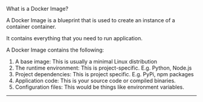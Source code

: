 What is a Docker Image?

A Docker Image is a blueprint that is used to create an instance 
of a container container.

It contains everything that you need to run application.

A Docker Image contains the following:
1. A base image: This is usually a minimal Linux distribution
2. The runtime environment: This is project-specific. E.g. Python, Node.js
3. Project dependencies: This is project specific. E.g. PyPi, npm packages
4. Application code: This is your source code or compiled binaries.
5. Configuration files: This would be things like environment variables.
_______________________________________________________________________________
